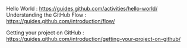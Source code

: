   Hello World : https://guides.github.com/activities/hello-world/
  Understanding the GitHub Flow : https://guides.github.com/introduction/flow/
  
  Getting your project on GitHub : https://guides.github.com/introduction/getting-your-project-on-github/
  
